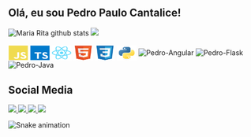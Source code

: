## Olá, eu sou Pedro Paulo Cantalice!

<div>
<img height="180em" src="https://github-readme-stats.vercel.app/api?username=PedroTsI&show_icons=true&count_private=true&hide_border=false&title_color=810CA8&icon_color=791a78&text_color=FFFFFF&bg_color=282a36" alt="Maria Rita github stats" /> 
  <img height="180em" src="https://github-readme-stats.vercel.app/api/top-langs/?username=PedroTsI&layout=compact&hide_border=false&title_color=810CA8&text_color=FFFFFF&bg_color=282a36" />
</div>

<div style="display: inline_block"><br>
  <img align="center" alt="Pedro-Js" height="30" width="40" src="https://raw.githubusercontent.com/devicons/devicon/master/icons/javascript/javascript-plain.svg">
  <img align="center" alt="Pedro-Ts" height="30" width="40" src="https://raw.githubusercontent.com/devicons/devicon/master/icons/typescript/typescript-plain.svg">
  <img align="center" alt="Pedro-React" height="30" width="40" src="https://raw.githubusercontent.com/devicons/devicon/master/icons/react/react-original.svg">
  <img align="center" alt="Pedro-HTML" height="30" width="40" src="https://raw.githubusercontent.com/devicons/devicon/master/icons/html5/html5-original.svg">
  <img align="center" alt="Pedro-CSS" height="30" width="40" src="https://raw.githubusercontent.com/devicons/devicon/master/icons/css3/css3-original.svg">
  <img align="center" alt="Pedro-Python" height="30" width="40" src="https://raw.githubusercontent.com/devicons/devicon/master/icons/python/python-original.svg">
  <img align="center" alt="Pedro-Angular" height="30" width="40" src="https://cdn.jsdelivr.net/gh/devicons/devicon/icons/angularjs/angularjs-original.svg" />
  <img align="center" alt="Pedro-Flask" height="30" width="40" src="https://devicons.railway.app/i/flask-light.svg"/>
  <img align="center" alt="Pedro-Java" height="30" width="40" src="https://cdn.jsdelivr.net/gh/devicons/devicon/icons/java/java-original.svg" />
          
</div>
  
  ## Social Media
 
<div> 
  <a href="https://instagram.com/ppcantalice_" target="_blank"><img src="https://img.shields.io/badge/-Instagram-%23E4405F?style=for-the-badge&logo=instagram&logoColor=white" target="_blank">
  </a>
  <a href="https://twitter.com/PedroPP0404" target="_blank"><img src="https://img.shields.io/badge/Twitter-1DA1F2?style=for-the-badge&logo=twitter&logoColor=white"</a>
  <a href ="mailto:ppcantalice121@gmail.com" ><img src="https://img.shields.io/badge/-Gmail-%23333?style=for-the-badge&logo=gmail&logoColor=white" target="_blank">
  </a>
  <a href="https://www.linkedin.com/in/pedro-paulo-cantalice-7985b3223/" target="_blank"><img src="https://img.shields.io/badge/-LinkedIn-%230077B5?style=for-the-badge&logo=linkedin&logoColor=white" target="_blank">
  </a> 
  
</div>

![Snake animation](https://github.com/PedroTsI/PedroTsI/blob/output/github-contribution-grid-snake.svg)

